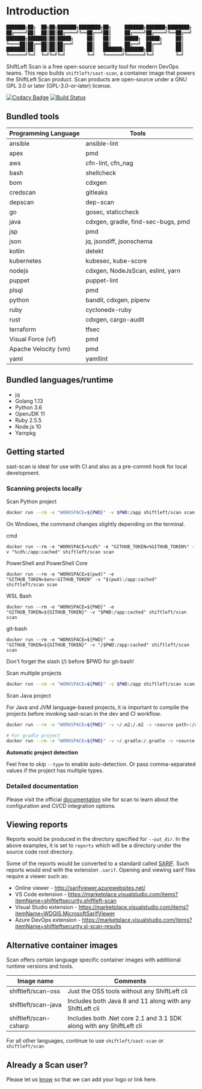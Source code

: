 # Introduction

```bash
███████╗██╗  ██╗██╗███████╗████████╗██╗     ███████╗███████╗████████╗    ███████╗ ██████╗ █████╗ ███╗   ██╗
██╔════╝██║  ██║██║██╔════╝╚══██╔══╝██║     ██╔════╝██╔════╝╚══██╔══╝    ██╔════╝██╔════╝██╔══██╗████╗  ██║
███████╗███████║██║█████╗     ██║   ██║     █████╗  █████╗     ██║       ███████╗██║     ███████║██╔██╗ ██║
╚════██║██╔══██║██║██╔══╝     ██║   ██║     ██╔══╝  ██╔══╝     ██║       ╚════██║██║     ██╔══██║██║╚██╗██║
███████║██║  ██║██║██║        ██║   ███████╗███████╗██║        ██║       ███████║╚██████╗██║  ██║██║ ╚████║
╚══════╝╚═╝  ╚═╝╚═╝╚═╝        ╚═╝   ╚══════╝╚══════╝╚═╝        ╚═╝       ╚══════╝ ╚═════╝╚═╝  ╚═╝╚═╝  ╚═══╝
```

ShiftLeft Scan is a free open-source security tool for modern DevOps teams. This repo builds `shiftleft/sast-scan`, a container image that powers the ShiftLeft Scan product. Scan products are open-source under a GNU GPL 3.0 or later (GPL-3.0-or-later) license.

[![Codacy Badge](https://api.codacy.com/project/badge/Grade/7cdc0e2659f8416ab1923b47203fba9d)](https://app.codacy.com/manual/niuzhi/sast-scan?utm_source=github.com&utm_medium=referral&utm_content=niuzhi/sast-scan&utm_campaign=Badge_Grade_Dashboard)
[![Build Status](https://dev.azure.com/shiftleftsecurity/sl-appthreat/_apis/build/status/ShiftLeftSecurity.sast-scan?branchName=master)](https://dev.azure.com/shiftleftsecurity/sl-appthreat/_build/latest?definitionId=11&branchName=master)

## Bundled tools

| Programming Language | Tools                              |
| -------------------- | ---------------------------------- |
| ansible              | ansible-lint                       |
| apex                 | pmd                                |
| aws                  | cfn-lint, cfn_nag                  |
| bash                 | shellcheck                         |
| bom                  | cdxgen                             |
| credscan             | gitleaks                           |
| depscan              | dep-scan                           |
| go                   | gosec, staticcheck                 |
| java                 | cdxgen, gradle, find-sec-bugs, pmd |
| jsp                  | pmd                                |
| json                 | jq, jsondiff, jsonschema           |
| kotlin               | detekt                             |
| kubernetes           | kubesec, kube-score                |
| nodejs               | cdxgen, NodeJsScan, eslint, yarn   |
| puppet               | puppet-lint                        |
| plsql                | pmd                                |
| python               | bandit, cdxgen, pipenv             |
| ruby                 | cyclonedx-ruby                     |
| rust                 | cdxgen, cargo-audit                |
| terraform            | tfsec                              |
| Visual Force (vf)    | pmd                                |
| Apache Velocity (vm) | pmd                                |
| yaml                 | yamllint                           |

## Bundled languages/runtime

- jq
- Golang 1.13
- Python 3.6
- OpenJDK 11
- Ruby 2.5.5
- Node.js 10
- Yarnpkg

## Getting started

sast-scan is ideal for use with CI and also as a pre-commit hook for local development.

### Scanning projects locally

Scan Python project

```bash
docker run --rm -e "WORKSPACE=${PWD}" -v $PWD:/app shiftleft/scan scan --src /app --type python
```

On Windows, the command changes slightly depending on the terminal.

cmd

```
docker run --rm -e "WORKSPACE=%cd%" -e "GITHUB_TOKEN=%GITHUB_TOKEN%" -v "%cd%:/app:cached" shiftleft/scan scan
```

PowerShell and PowerShell Core

```
docker run --rm -e "WORKSPACE=$(pwd)" -e "GITHUB_TOKEN=$env:GITHUB_TOKEN" -v "$(pwd):/app:cached" shiftleft/scan scan
```

WSL Bash

```
docker run --rm -e "WORKSPACE=${PWD}" -e "GITHUB_TOKEN=${GITHUB_TOKEN}" -v "$PWD:/app:cached" shiftleft/scan scan
```

git-bash

```
docker run --rm -e "WORKSPACE=${PWD}" -e "GITHUB_TOKEN=${GITHUB_TOKEN}" -v "/$PWD:/app:cached" shiftleft/scan scan
```

Don't forget the slash (/) before \$PWD for git-bash!

Scan multiple projects

```bash
docker run --rm -e "WORKSPACE=${PWD}" -v $PWD:/app shiftleft/scan scan --src /app --type credscan,nodejs,python,yaml --out_dir /app/reports
```

Scan Java project

For Java and JVM language-based projects, it is important to compile the projects before invoking sast-scan in the dev and CI workflow.

```bash
docker run --rm -e "WORKSPACE=${PWD}" -v ~/.m2:/.m2 -v <source path>:/app shiftleft/scan scan --src /app --type java

# For gradle project
docker run --rm -e "WORKSPACE=${PWD}" -v ~/.gradle:/.gradle -v <source path>:/app shiftleft/scan scan --src /app --type java
```

**Automatic project detection**

Feel free to skip `--type` to enable auto-detection. Or pass comma-separated values if the project has multiple types.

### Detailed documentation

Please visit the official [documentation](https://slscan.io) site for scan to learn about the configuration and CI/CD integration options.

## Viewing reports

Reports would be produced in the directory specified for `--out_dir`. In the above examples, it is set to `reports` which will be a directory under the source code root directory.

Some of the reports would be converted to a standard called [SARIF](https://sarifweb.azurewebsites.net/). Such reports would end with the extension `.sarif`. Opening and viewing sarif files require a viewer such as:

- Online viewer - http://sarifviewer.azurewebsites.net/
- VS Code extension - https://marketplace.visualstudio.com/items?itemName=shiftleftsecurity.shiftleft-scan
- Visual Studio extension - https://marketplace.visualstudio.com/items?itemName=WDGIS.MicrosoftSarifViewer
- Azure DevOps extension - https://marketplace.visualstudio.com/items?itemName=shiftleftsecurity.sl-scan-results

## Alternative container images

Scan offers certain language specific container images with additional runtime versions and tools.

| Image name            | Comments                                                             |
| --------------------- | -------------------------------------------------------------------- |
| shiftleft/scan-oss    | Just the OSS tools without any ShiftLeft cli                         |
| shiftleft/scan-java   | Includes both Java 8 and 11 along with any ShiftLeft cli             |
| shiftleft/scan-csharp | Includes both .Net core 2.1 and 3.1 SDK along with any ShiftLeft cli |

For all other languages, continue to use `shiftleft/sast-scan` or `shiftleft/scan`

## Already a Scan user?

Please let us [know](https://github.com/ShiftLeftSecurity/sast-scan/issues) so that we can add your logo or link here.
